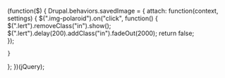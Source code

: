 (function($) {
  Drupal.behaviors.savedImage = {
    attach: function(context, settings) {
   $(".img-polaroid").on("click", function() {
    $(".lert").removeClass("in").show();
	$(".lert").delay(200).addClass("in").fadeOut(2000);
            return false;	
      });       

    }
  };
})(jQuery);
